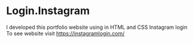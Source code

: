 # Login.Instagram
I developed this portfolio website using in HTML and CSS Instagram login To see website visit https://instagramlogin.com/
